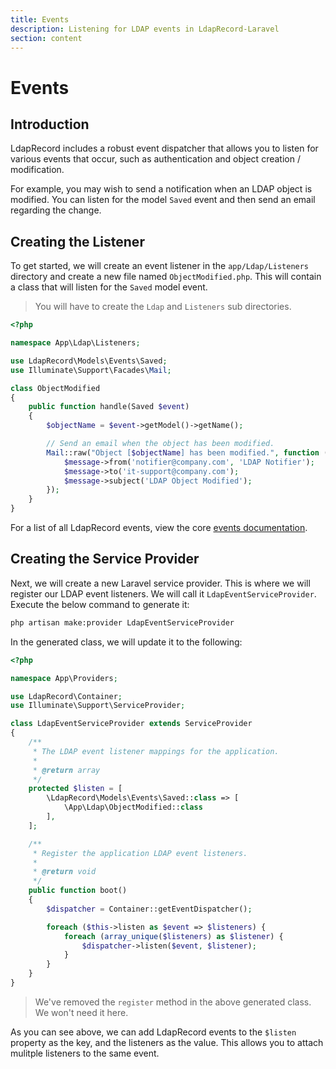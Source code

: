 ```yaml
---
title: Events
description: Listening for LDAP events in LdapRecord-Laravel
section: content
---
```


# Events

## Introduction

LdapRecord includes a robust event dispatcher that allows you to listen for various
events that occur, such as authentication and object creation / modification.

For example, you may wish to send a notification when an LDAP object is modified.
You can listen for the model `Saved` event and then send an email regarding the change.

## Creating the Listener

To get started, we will create an event listener in the `app/Ldap/Listeners`
directory and create a new file named `ObjectModified.php`. This will
contain a class that will listen for the `Saved` model event.

> You will have to create the `Ldap` and `Listeners` sub directories.

```php
<?php

namespace App\Ldap\Listeners;

use LdapRecord\Models\Events\Saved;
use Illuminate\Support\Facades\Mail;

class ObjectModified
{
    public function handle(Saved $event)
    {
        $objectName = $event->getModel()->getName();

        // Send an email when the object has been modified.
        Mail::raw("Object [$objectName] has been modified.", function ($message) {
            $message->from('notifier@company.com', 'LDAP Notifier');
            $message->to('it-support@company.com');
            $message->subject('LDAP Object Modified');
        });
    }
}
```

For a list of all LdapRecord events, view the core [events documentation](/docs/core/v2/events#list-of-events).

## Creating the Service Provider

Next, we will create a new Laravel service provider. This is where we will register our LDAP event
listeners. We will call it `LdapEventServiceProvider`. Execute the below command to generate it:

```bash
php artisan make:provider LdapEventServiceProvider
```

In the generated class, we will update it to the following:

```php
<?php

namespace App\Providers;

use LdapRecord\Container;
use Illuminate\Support\ServiceProvider;

class LdapEventServiceProvider extends ServiceProvider
{
    /**
     * The LDAP event listener mappings for the application.
     *
     * @return array
     */
    protected $listen = [
        \LdapRecord\Models\Events\Saved::class => [
            \App\Ldap\ObjectModified::class
        ],
    ];

    /**
     * Register the application LDAP event listeners.
     *
     * @return void
     */
    public function boot()
    {
        $dispatcher = Container::getEventDispatcher();

        foreach ($this->listen as $event => $listeners) {
            foreach (array_unique($listeners) as $listener) {
                $dispatcher->listen($event, $listener);
            }
        }
    }
}
```

> We've removed the `register` method in the above generated class. We won't need it here.

As you can see above, we can add LdapRecord events to the `$listen` property as the key, and
the listeners as the value. This allows you to attach mulitple listeners to the same event.
